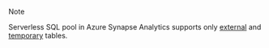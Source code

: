 > [!NOTE]
> Serverless SQL pool in Azure Synapse Analytics supports only [external](https://docs.microsoft.com/en-us/azure/synapse-analytics/sql/create-use-external-tables) and [temporary](https://docs.microsoft.com/en-us/azure/synapse-analytics/sql/develop-tables-temporary) tables.
